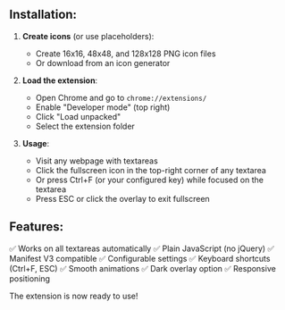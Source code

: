 ## Installation:

1. **Create icons** (or use placeholders):
   - Create 16x16, 48x48, and 128x128 PNG icon files
   - Or download from an icon generator

2. **Load the extension**:
   - Open Chrome and go to `chrome://extensions/`
   - Enable "Developer mode" (top right)
   - Click "Load unpacked"
   - Select the extension folder

3. **Usage**:
   - Visit any webpage with textareas
   - Click the fullscreen icon in the top-right corner of any textarea
   - Or press Ctrl+F (or your configured key) while focused on the textarea
   - Press ESC or click the overlay to exit fullscreen

## Features:

✅ Works on all textareas automatically
✅ Plain JavaScript (no jQuery)
✅ Manifest V3 compatible
✅ Configurable settings
✅ Keyboard shortcuts (Ctrl+F, ESC)
✅ Smooth animations
✅ Dark overlay option
✅ Responsive positioning

The extension is now ready to use!
